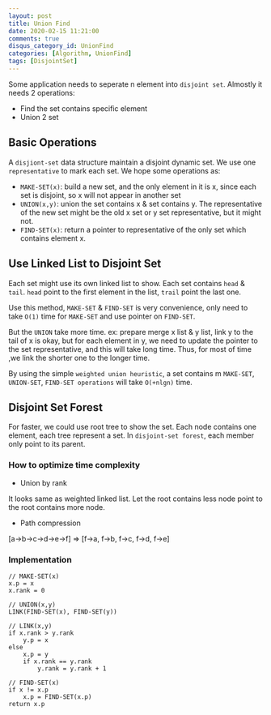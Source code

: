 ```yaml
---
layout: post
title: Union Find
date: 2020-02-15 11:21:00
comments: true
disqus_category_id: UnionFind
categories: [Algorithm, UnionFind]
tags: [DisjointSet]
---
```


Some application needs to seperate n element into `disjoint set`. Almostly it needs 2 operations:

- Find the set contains specific element
- Union 2 set

## Basic Operations

A `disjiont-set` data structure maintain a disjoint dynamic set. We use one `representative` to mark each set. We hope some operations as:

- `MAKE-SET(x)`: build a new set, and the only element in it is x, since each set is disjoint, so x will not appear in another set
- `UNION(x,y)`: union the set contains x & set contains y. The representative of the new set might be the old x set or y set representative, but it might not.
- `FIND-SET(x)`: return a pointer to representative of the only set which contains element x.

## Use Linked List to Disjoint Set

Each set might use its own linked list to show. Each set contains `head` & `tail`. `head` point to the first element in the list, `trail` point the last one.

Use this method, `MAKE-SET` & `FIND-SET` is very convenience, only need to take `O(1)` time for `MAKE-SET` and use pointer on `FIND-SET`.

But the `UNION` take more time. ex: prepare merge x list & y list, link y to the tail of x is okay, but for each element in y, we need to update the pointer to the set representative, and this will take long time. Thus, for most of time ,we link the shorter one to the longer time.

By using the simple `weighted union heuristic`, a set contains m `MAKE-SET`, `UNION-SET`, `FIND-SET operations` will take `O(+nlgn)` time.

## Disjoint Set Forest

For faster, we could use root tree to show the set. Each node contains one element, each tree represent a set. In `disjoint-set forest`, each member only point to its parent.

### How to optimize time complexity

- Union by rank

It looks same as weighted linked list. Let the root contains less node point to the root contains more node.

- Path compression

[a->b->c->d->e->f] => [f->a, f->b, f->c, f->d, f->e]

### Implementation

```
// MAKE-SET(x)
x.p = x
x.rank = 0

// UNION(x,y)
LINK(FIND-SET(x), FIND-SET(y))

// LINK(x,y)
if x.rank > y.rank
	y.p = x
else 
	x.p = y
	if x.rank == y.rank
		y.rank = y.rank + 1

// FIND-SET(x)
if x != x.p
	x.p = FIND-SET(x.p)
return x.p
```
